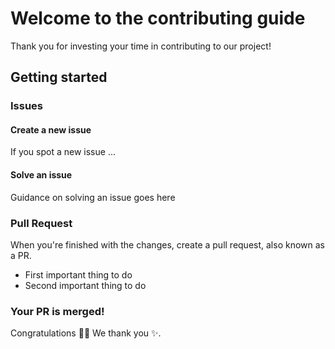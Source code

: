 # Welcome to the contributing guide <!-- omit in toc -->

Thank you for investing your time in contributing to our project!

## Getting started

### Issues

#### Create a new issue

If you spot a new issue ...

#### Solve an issue

Guidance on solving an issue goes here

### Pull Request

When you're finished with the changes, create a pull request, also known as a PR.
- First important thing to do
- Second important thing to do

### Your PR is merged!

Congratulations :tada::tada: We thank you :sparkles:.
